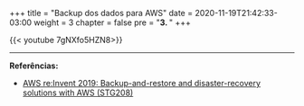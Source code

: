 +++
title = "Backup dos dados para AWS"
date = 2020-11-19T21:42:33-03:00
weight = 3
chapter = false
pre = "<b>3. </b>"
+++

{{< youtube 7gNXfo5HZN8>}}

---
**Referências:**
- [AWS re:Invent 2019: Backup-and-restore and disaster-recovery solutions with AWS (STG208)](https://www.youtube.com/watch?v=7gNXfo5HZN8)


